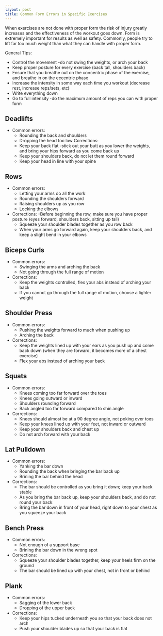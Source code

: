 ```yaml
---
layout: post
title: Common Form Errors in Specific Exercises  
---
```


When exercises are not done with proper form the risk of injury greatly
increases and the effectiveness of the workout goes down. Form is extremely 
important for results as well as safety. Commonly, people try to lift far 
too much weight than what they can handle with proper form.

General Tips:
- Control the movement -do not swing the weights, or arch your back
- Keep proper posture for every exercise (back tall, shoulders back)
- Ensure that you breathe out on the concentric phase of the exercise, and breathe in on the 
eccentric phase
- Increase the intensity in some way each time you workout (decrease rest, increase reps/sets, etc)
- Write everything down
- Go to full intensity -do the maximum amount of reps you can with proper form

## Deadlifts
- Common errors:
	- Rounding the back and shoulders
	- Dropping the head too low
Corrections:
	- Keep your back flat -stick out your butt as you lower the weights, 
	and bring your hips forward as you come back up
	- Keep your shoulders back, do not let them round forward
	- Keep your head in line with your spine

## Rows
- Common errors:
	- Letting your arms do all the work
	- Rounding the shoulders forward
	- Raising shoulders up as you row
	- Locking the elbows
- Corrections:
	-Before beginning the row, make sure you have proper posture (eyes forward,
	shoulders back, sitting up tall)
	- Squeeze your shoulder blades together as you row back
	- When your arms go forward again, keep your shoulders back, and
	keep a slight bend in your elbows
	
## Biceps Curls
- Common errors:
	- Swinging the arms and arching the back
	- Not going through the full range of motion
- Corrections:
	- Keep the weights controlled, flex your abs instead of arching your back
	- If you cannot go through the full range of motion, choose a lighter weight 

## Shoulder Press
- Common errors:
	- Pushing the weights forward to much when pushing up
	- Arching the back
- Corrections: 
	- Keep the weights lined up with your ears as you push up and come back down
	(when they are forward, it becomes more of a chest exercise)
	- Flex your abs instead of arching your back

## Squats
- Common errors:
	- Knees coming too far forward over the toes
	- Knees going outward or inward
	- Shoulders rounding forward
	- Back angled too far forward compared to shin angle
- Corrections:
	- Knees should almost be at a 90 degree angle, not poking over toes
	- Keep your knees lined up with your feet, not inward or outward
	- Keep your shoulders back and chest up
	- Do not arch forward with your back 

## Lat Pulldown
- Common errors:
	- Yanking the bar down
	- Rounding the back when bringing the bar back up
	- Brining the bar behind the head
- Corrections:
	- The bar should be controlled as you bring it down; keep your back stable
	- As you bring the bar back up, keep your shoulders back, and do not round your back
	- Bring the bar down in front of your head, right down to your chest as you squeeze your back

## Bench Press
- Common errors:
	- Not enough of a support base
	- Brining the bar down in the wrong spot
- Corrections:
	- Squeeze your shoulder blades together, keep your heels firm on the ground
	- The bar should be lined up with your chest, not in front or behind

## Plank
- Common errors:
	- Sagging of the lower back
	- Dropping of the upper back
- Corrections: 
	- Keep your hips tucked underneath you so that your back does not arch
	- Push your shoulder blades up so that your back is flat
